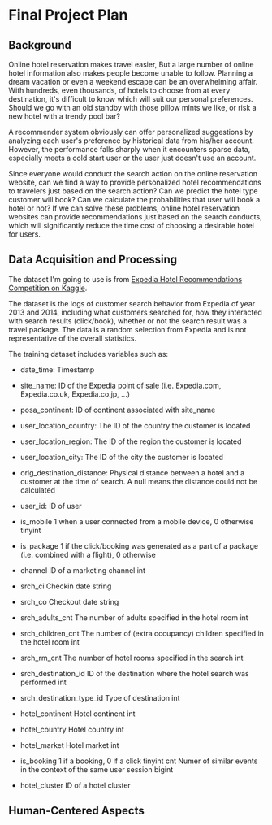 # Final Project Plan

## Background
Online hotel reservation makes travel easier, But a large number of online hotel information also makes people become unable to follow. Planning a dream vacation or even a weekend escape can be an overwhelming affair. With hundreds, even thousands, of hotels to choose from at every destination, it's difficult to know which will suit our personal preferences. Should we go with an old standby with those pillow mints we like, or risk a new hotel with a trendy pool bar? 

A recommender system obviously can offer personalized suggestions by analyzing each user's preference by historical data from his/her account. However, the performance falls sharply when it encounters sparse data, especially meets a cold start user or the user just doesn't use an account. 

Since everyone would conduct the search action on the online reservation website, can we find a way to provide personalized hotel recommendations to travelers just based on the search action? Can we predict the hotel type customer will book? Can we calculate the probabilities that user will book a hotel or not? If we can solve these problems, online hotel reservation websites can provide recommendations just based on the search conducts, which will significantly reduce the time cost of choosing a desirable hotel for users.

## Data Acquisition and Processing
The dataset I'm going to use is from [Expedia Hotel Recommendations Competition on Kaggle](https://www.kaggle.com/c/expedia-hotel-recommendations/data).

The dataset is the logs of customer search behavior from Expedia of year 2013 and 2014, including what customers searched for, how they interacted with search results (click/book), whether or not the search result was a travel package. The data is a random selection from Expedia and is not representative of the overall statistics.

The training dataset includes variables such as:

- date_time:	Timestamp	

- site_name:	ID of the Expedia point of sale (i.e. Expedia.com, Expedia.co.uk, Expedia.co.jp, ...)

- posa_continent:	ID of continent associated with site_name	

- user_location_country:	The ID of the country the customer is located	
- user_location_region:	The ID of the region the customer is located	
- user_location_city:	The ID of the city the customer is located	
- orig_destination_distance:	Physical distance between a hotel and a customer at the time of search. A null means the distance could not be calculated	
- user_id:	ID of user
- is_mobile	1 when a user connected from a mobile device, 0 otherwise	tinyint
- is_package	1 if the click/booking was generated as a part of a package (i.e. combined with a flight), 0 otherwise
- channel	ID of a marketing channel	int
- srch_ci	Checkin date	string
- srch_co	Checkout date	string
- srch_adults_cnt	The number of adults specified in the hotel room	int
- srch_children_cnt	The number of (extra occupancy) children specified in the hotel room	int
- srch_rm_cnt	The number of hotel rooms specified in the search	int
- srch_destination_id	ID of the destination where the hotel search was performed	int
- srch_destination_type_id	Type of destination	int
- hotel_continent	Hotel continent	int
- hotel_country	Hotel country	int
- hotel_market	Hotel market	int
- is_booking	1 if a booking, 0 if a click	tinyint
cnt	Numer of similar events in the context of the same user session	bigint
- hotel_cluster	ID of a hotel cluster

## Human-Centered Aspects
